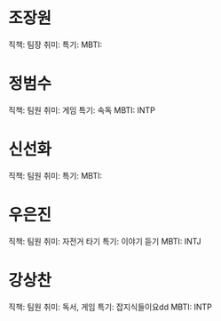 # 조장원
직책: 팀장
취미: 
특기: 
MBTI: 

# 정범수
직책: 팀원
취미: 게임
특기: 속독
MBTI: INTP

# 신선화
직책: 팀원
취미: 
특기: 
MBTI: 

# 우은진
직책: 팀원
취미: 자전거 타기
특기: 이야기 듣기
MBTI: INTJ

# 강상찬
직책: 팀원
취미: 독서, 게임
특기: 잡지식들이요dd
MBTI: INTP
